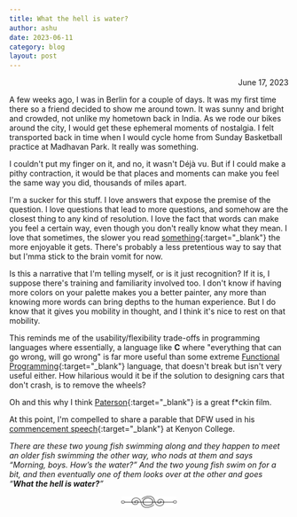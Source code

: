 ```yaml
---
title: What the hell is water?
author: ashu
date: 2023-06-11
category: blog
layout: post
---
```

<div class="date" style="text-align: right;">June 17, 2023</div>

A few weeks ago, I was in Berlin for a couple of days. It was my first time there so a friend decided to show me around town. It was sunny and bright and crowded, not unlike my hometown back in India. As we rode our bikes around the city, I would get these ephemeral moments of nostalgia. I felt transported back in time when I would cycle home from Sunday Basketball practice at Madhavan Park. It really was something.

I couldn't put my finger on it, and no, it wasn't Déjà vu. But if I could make a pithy contraction, it would be that places and moments can make you feel the same way you did, thousands of miles apart.  

I'm a sucker for this stuff. I love answers that expose the premise of the question. I love questions that lead to more questions, and somehow are the closest thing to any kind of resolution. I love the fact that words can make you feel a certain way, even though you don't really know what they mean. I love that sometimes, the slower you read [something](https://www.poetryfoundation.org/poems/42661/to-the-harbormaster){:target="_blank"} the more enjoyable it gets. There's probably a less pretentious way to say that but I'mma stick to the brain vomit for now.  

Is this a narrative that I'm telling myself, or is it just recognition? If it is, I suppose there's training and familiarity involved too. I don't know if having more colors on your palette makes you a better painter, any more than knowing more words can bring depths to the human experience. But I do know that it gives you mobility in thought, and I think it's nice to rest on that mobility.

This reminds me of the usability/flexibility trade-offs in programming languages where essentially, a language like **C** where "everything that can go wrong, will go wrong" is far more useful than some extreme [Functional Programming](https://en.wikipedia.org/wiki/Functional_programming){:target="_blank"} language, that doesn't break but isn't very useful either. How hilarious would it be if the solution to designing cars that don't crash, is to remove the wheels? 

Oh and this why I think [Paterson](https://www.rottentomatoes.com/m/paterson){:target="_blank"} is a great f$*$ckin film. 

At this point, I'm compelled to share a parable that DFW used in his [commencement speech](http://bulletin-archive.kenyon.edu/x4280.html){:target="_blank"} at Kenyon College. 

*There are these two young fish swimming along and they happen to meet an older fish swimming the other way, who nods at them and says “Morning, boys. How’s the water?” And the two young fish swim on for a bit, and then eventually one of them looks over at the other and goes “**What the hell is water?**”*


<div style="display: flex; justify-content: center;">
  <img src="/assets/images/230617-page-ending-flourish.png" alt="image" style="max-width: 100px;">
</div>
